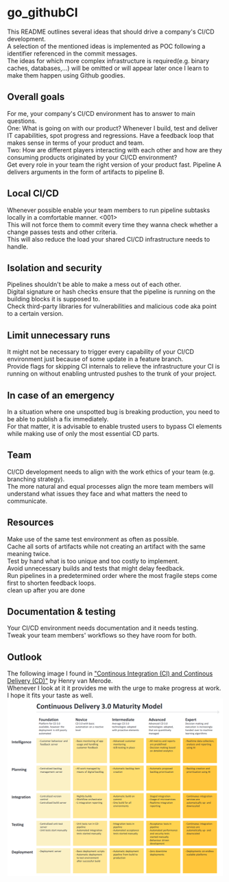 # go_githubCI
This README outlines several ideas that should drive a company's CI/CD development.  
A selection of the mentioned ideas is implemented as POC following a <XXX> identifier referenced in the commit messages.  
The ideas for which more complex infrastructure is required(e.g. binary caches, databases,...) will be omitted or will appear later once I learn to make them happen using Github goodies.

## Overall goals
For me, your company's CI/CD environment has to answer to main questions.  
One: What is going on with our product? Whenever I build, test and deliver IT capabilities, spot progress and regressions. Have a feedback loop that makes sense in terms of your product and team.  
Two: How are different players interacting with each other and how are they consuming products originated by your CI/CD environment?  
Get every role in your team the right version of your product fast. Pipeline A delivers arguments in the form of artifacts to pipeline B.

## Local CI/CD
Whenever possible enable your team members to run pipeline subtasks locally in a comfortable manner. <001>  
This will not force them to commit every time they wanna check whether a change passes tests and other criteria.  
This will also reduce the load your shared CI/CD infrastructure needs to handle.

## Isolation and security
Pipelines shouldn't be able to make a mess out of each other.  
Digital signature or hash checks ensure that the pipeline is running on the building blocks it is supposed to.  
Check third-party libraries for vulnerabilities and malicious code aka point to a certain version.

## Limit unnecessary runs
It might not be necessary to trigger every capability of your CI/CD environment just because of some update in a feature branch.  
Provide flags for skipping CI internals to relieve the infrastructure your CI is running on without enabling untrusted pushes to the trunk of your project.

## In case of an emergency
In a situation where one unspotted bug is breaking production, you need to be able to publish a fix immediately.  
For that matter, it is advisable to enable trusted users to bypass CI elements while making use of only the most essential CD parts.

## Team
CI/CD development needs to align with the work ethics of your team (e.g. branching strategy).  
The more natural and equal processes align the more team members will understand what issues they face and what matters the need to communicate.

## Resources
Make use of the same test environment as often as possible.  
Cache all sorts of artifacts while not creating an artifact with the same meaning twice.  
Test by hand what is too unique and too costly to implement.  
Avoid unnecessary builds and tests that might delay feedback.  
Run pipelines in a predetermined order where the most fragile steps come first to shorten feedback loops.  
clean up after you are done

## Documentation & testing
Your CI/CD environment needs documentation and it needs testing.  
Tweak your team members' workflows so they have room for both.

## Outlook
The following image I found in ["Continous Integration (CI) and Continous Delivery (CD)"](https://link.springer.com/book/10.1007/978-1-4842-9228-0) by Henry van Merode.  
Whenever I look at it it provides me with the urge to make progress at work.  
I hope it fits your taste as well.  
![A model how steps of maturity from the intelligence, planning, integration, testing, and deployment aspect of your CI/CD environment could look like](./img/model.png)
